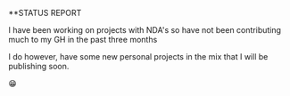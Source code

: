 **STATUS REPORT

I have been working on projects with NDA's so have not been contributing much to my GH in the past three months 
  
I do however, have some new personal projects in the mix that I will be publishing soon.

😁
